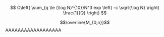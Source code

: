 $$
O\left( \sum_{q \le (\log N)^{10}}N^3 exp \left( -c \sqrt{\log N} \right) \frac{1}{Q} \right)
$$

$$\overline{M_{0,n}}$$
AAAAAAAAAAAAAAAAAA
